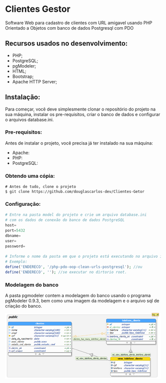 # Clientes Gestor

Software Web para cadastro de clientes com URL amigavel usando PHP Orientado a Objetos com banco de dados Postgresql com PDO

## Recursos usados no desenvolvimento:

- PHP;
- PostgreSQL;
- pgModeler;
- HTML;
- Bootstrap;
- Apache HTTP Server;


## Instalação:

Para começar, você deve simplesmente clonar o repositório do projeto na sua máquina, instalar os pre-requisitos, criar o banco de dados e configurar o arquivos database.ini.

### Pre-requisitos:

Antes de instalar o projeto, você precisa já ter instalado na sua máquina:

- Apache:
- PHP:
- PostgreSQL:

### Obtendo uma cópia:

```shell
# Antes de tudo, clone o projeto
$ git clone https://github.com/douglascarlos-dev/Clientes-Getor
```

### Configuração:

```php
# Entre na pasta model do projeto e crie um arquivo database.ini
# com os dados de conexão do banco de dados PostgreSQL
host=
port=5432
dbname=
user=
password=

# Informe o nome da pasta em que o projeto está executando no arquivo index.php
# Exemplo:
define('ENDERECO', '/php-pdo-oop-clean-urls-postgresql'); //ou
define('ENDERECO', ''); //se executar no dirtorio root.
```

### Modelagem do banco

A pasta pgmodeler contem a modelagem do banco usando o programa pgModeler 0.9.3, bem como uma imagem da modelagem e o arquivo sql de criação do banco.

![Logo API](./pgmodeler/database_model.png)